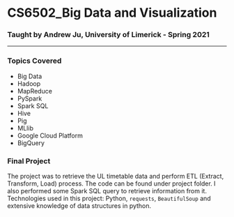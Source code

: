 # CS6502_Big Data and Visualization

### Taught by Andrew Ju, University of Limerick - Spring 2021
<hr>

### Topics Covered
- Big Data 
- Hadoop
- MapReduce
- PySpark
- Spark SQL
- Hive
- Pig
- MLlib
- Google Cloud Platform 
- BigQuery

### Final Project
The project was to retrieve the UL timetable data and perform ETL (Extract, Transform, Load) process. The code can be found under project folder. I also performed some Spark SQL query to retrieve information from it. Technologies used in this project: Python, `requests`, `BeautifulSoup` and extensive knowledge of data structures in python.

